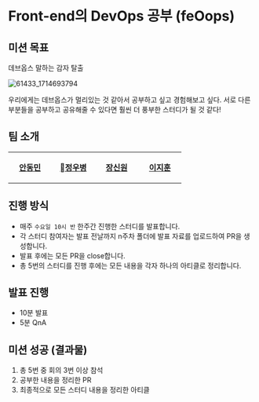 # Front-end의 DevOps 공부 (feOops)

## 미션 목표

데브옵스 말하는 감자 탈출

![61433_1714693794](https://github.com/sipe-team/2-2_millimong/assets/68339352/4c5f20f2-da06-40e0-ab60-8162b44362af)

우리에게는 데브옵스가 멀리있는 것 같아서 공부하고 싶고 경험해보고 싶다.
서로 다른 부분들을 공부하고 공유해줄 수 있다면 훨씬 더 풍부한 스터디가 될 것 같다!

## 팀 소개

<table width="100%" align="center">
  <tr>
    <td align="center" valign="top" width="20%"><a href="https://github.com/wade3420"><img src="https://avatars.githubusercontent.com/u/68339352?v=4" alt=""/><br /><p><b>안동민</b></p></a></td>
        <td align="center" valign="top" width="20%"><a href="https://github.com/woobottle"><img src="https://avatars.githubusercontent.com/u/50283326?v=4" alt=""/><br /><p><b>정우병</b></p></a></td>
    <td align="center" valign="top" width="20%"><a href="https://github.com/synuns"><img src="https://avatars.githubusercontent.com/u/57736547?v=4" alt=""/><br /><p><b>장신원</b></p></a></td>
    <td align="center" valign="top" width="20%"><a href="https://github.com/jiji-hoon96"><img src="https://avatars.githubusercontent.com/u/94469974?v=4" alt=""/><br /><p><b>이지훈</b></p></a><small></small></td>
  </tr>
</table>

## 진행 방식

- 매주 `수요일 10시 반` 한주간 진행한 스터디를 발표합니다.
- 각 스터디 참여자는 발표 전날까지 n주차 폴더에 발표 자료를 업로드하여 PR을 생성합니다.
- 발표 후에는 모든 PR을 close합니다.
- 총 5번의 스터디를 진행 후에는 모든 내용을 각자 하나의 아티클로 정리합니다.

## 발표 진행

- 10분 발표
- 5분 QnA

## 미션 성공 (결과물)

1. 총 5번 중 회의 3번 이상 참석
2. 공부한 내용을 정리한 PR
3. 최종적으로 모든 스터디 내용을 정리한 아티클
